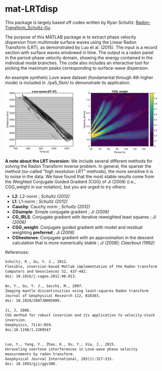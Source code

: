 mat-LRTdisp
=========================

This package is largely based off codes written by Ryan Schultz: [Radon-Transform_Schultz-Gu](https://github.com/RyanJamesSchultz/Radon-Transform_Schultz-Gu)

The purpose of this MATLAB package is to extract phase velocity dispersion from multimode surface waves using the Linear Radon Transform (LRT), as demonstrated by Luo et al. (2015). The input is a record section with surface waves windowed in time. The output is a radon panel in the period-phase velocity domain, showing the energy contained in the individual mode branches. The code also includes an interactive tool for picking the maximum peaks corresponding to surface-wave dispersion.

An example synthetic Love wave dataset (fundamental through 4th higher mode) is included in ./pa5_5km/ to demonstrate its application.

![](./preview.png)

**A note about the LRT inversion:**
We include several different methods for solving the Radon Transform inverse problem. In general, the sparser the method (so-called "high resolution LRT" methods), the more sensitive it is to noise in the data. We have found that the most stable results come from the Weighted Conjugate Guided Gradient (CGG) of Ji (2006) (i.e., CGG_weight in our notation), but you are urged to try others:

* **L2**: L2-norm ; *Schultz (2012)*
* **L1**: L1-norm ; *Schultz (2012)*
* **Cauchy**: Cauchy norm ; *Schultz (2012)*
* **CGsimple**: Simple conjugate gradient ; *Ji (2006)*
* **CG_IRLS**: Conjugate gradient with iterative reweighted least squares ; *Ji (2006)*
* **CGG_weight**: Conjugate guided gradient with model and residual weighting **preferred** ; *Ji (2006)*
* **CGhestenes**: Conjugate gradient with an approximation in the descent calculation that is more numerically stable ; *Ji (2006); Claerbout (1992)*

References: 

    Schultz, R., Gu, Y. J., 2012. 
    Flexible, inversion-based Matlab implementation of the Radon transform
    Computers and Geosciences 52, 437-442.
    doi: 10.1016/j.cageo.2012.08.013.

    An, Y., Gu, Y. J., Sacchi, M., 2007. 
    Imaging mantle discontinuities using least-squares Radon transform
    Journal of Geophysical Research 112, B10303.
    doi: 10.1029/2007JB005009.
          
    Ji, J, 2006. 
    CGG method for robust inversion and its application to velocity-stack inversion. 
    Geophysics, 71(4):R59. 
    doi:10.1190/1.2209547

    
    Luo, Y., Yang, Y., Zhao, K., Xu, Y., Xia, J., 2015. 
    Unraveling overtone interferences in Love-wave phase velocity measurements by radon transform. 
    Geophysical Journal International, 203(1):327–333.
    doi: 10.1093/gji/ggv300.